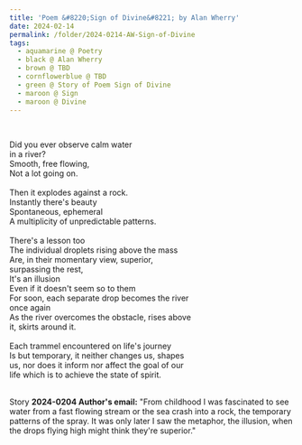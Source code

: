 ```yaml
---
title: 'Poem &#8220;Sign of Divine&#8221; by Alan Wherry'
date: 2024-02-14
permalink: /folder/2024-0214-AW-Sign-of-Divine
tags:
  - aquamarine @ Poetry
  - black @ Alan Wherry
  - brown @ TBD
  - cornflowerblue @ TBD
  - green @ Story of Poem Sign of Divine
  - maroon @ Sign
  - maroon @ Divine
---
```


<br>

<p>
Did you ever observe calm water<br>
in a river?<br>
Smooth, free flowing,<br>
Not a lot going on.<br>
<br>
Then it explodes against a rock.<br>
Instantly there's beauty<br>
Spontaneous, ephemeral<br>
A multiplicity of unpredictable patterns.<br>
<br>
There's a lesson too<br>
The individual droplets rising above the mass<br>
Are, in their momentary view, superior,<br>
surpassing the rest,<br>
It's an illusion<br>
Even if it doesn't seem so to them<br>
For soon, each separate drop becomes the river<br>
once again<br>
As the river overcomes the obstacle, rises above<br> 
it, skirts around it.<br>
<br>
Each trammel encountered on life's journey<br>
Is but temporary, it neither changes us, shapes<br> 
us, nor does it inform nor affect the goal of our<br>
life which is to achieve the state of spirit.<br>
</p>

<br>

<wave-list>
<list-title color="DarkSeaGreen" width="40">Story</list-title>
  <list-item color="BlanchedAlmond"  width="280"><b>2024-0204 Author's email:</b> "From childhood I was fascinated to see water from a fast flowing stream or the sea crash into a rock, the temporary patterns of the spray. It was only later I saw the metaphor, the illusion, when the drops flying high might think they're superior."</list-item>
</wave-list>